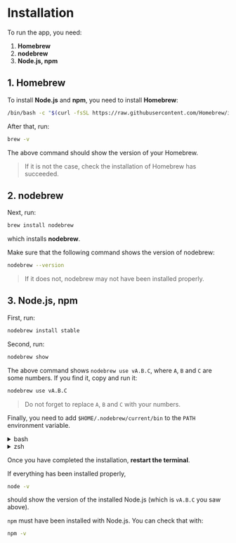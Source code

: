 # Installation

To run the app, you need:

1. **Homebrew**
1. **nodebrew**
1. **Node.js, npm**


## 1. Homebrew

To install **Node.js** and **npm**, you need to install **Homebrew**:

```bash
/bin/bash -c "$(curl -fsSL https://raw.githubusercontent.com/Homebrew/install/HEAD/install.sh)"
```

After that, run:

```bash
brew -v
```

The above command should show the version of your Homebrew. 

> If it is not the case, check the installation of Homebrew has succeeded.


## 2. nodebrew

Next, run:

```bash
brew install nodebrew
```

which installs **nodebrew**.

Make sure that the following command shows the version of nodebrew:

```bash
nodebrew --version
```

> If it does not, nodebrew may not have been installed properly.


## 3. Node.js, npm

First, run:

```bash
nodebrew install stable
```

Second, run:

```bash
nodebrew show
```

The above command shows `nodebrew use vA.B.C`, where `A`, `B` and `C` are some numbers. If you find it, copy and run it:

```bash
nodebrew use vA.B.C
```

> Do not forget to replace `A`, `B` and `C` with your numbers.


Finally, you need to add `$HOME/.nodebrew/current/bin` to the `PATH` environment variable.

<details>
<summary>bash</summary>

If your shell is **bash**, run:

```bash
echo 'export PATH=$HOME/.nodebrew/current/bin:$PATH' >> ~/.bash_profile
```

</details>


<details>
<summary>zsh</summary>

If your shell is **zsh**, run:

```zsh
echo 'export PATH=$HOME/.nodebrew/current/bin:$PATH' >> ~/.zprofile
```

</details>


Once you have completed the installation, **restart the terminal**.

If everything has been installed properly, 

```bash
node -v
```

should show the version of the installed Node.js (which is `vA.B.C` you saw above).

`npm` must have been installed with Node.js. You can check that with:

```bash
npm -v
```
